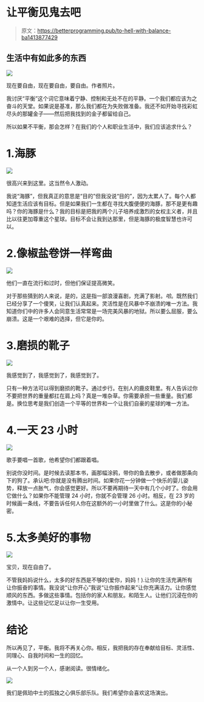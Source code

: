 # 让平衡见鬼去吧

> 原文：<https://betterprogramming.pub/to-hell-with-balance-ba1413877429>

## 生活中有如此多的东西

![](img/3311e135254e7192e08cf3fcf871214f.png)

现在要自由，现在要自由，要自由。作者照片。

我讨厌“平衡”这个词它意味着宁静、控制和无处不在的平静。一个我们都应该为之奋斗的天堂。如果说是基准，那么我们都在为失败做准备。我还不如开始寻找彩虹尽头的那罐金子——然后把我找到的金子都留给自己。

所以如果不平衡，那会怎样？在我们的个人和职业生活中，我们应该追求什么？

# 1.海豚

![](img/2cff7cbd04f2a7e830c50cbbb1cada8a.png)

很高兴来到这里。这当然令人激动。

我说“海豚”，但我真正的意思是“目的”但我没说“目的”，因为太累人了。每个人都知道生活应该有目标。但是如果我们一生都在寻找大腹便便的海豚，那不是更有趣吗？你的海豚是什么？我的目标是把我的两个儿子培养成激烈的女权主义者，并且比以往更加尊重这个星球。目标不会让我到达那里，但是海豚的极度智慧也许可以。

# 2.像椒盐卷饼一样弯曲

![](img/6bae4a0afaf1d136782aab4d7700a582.png)

他们一直在流行和过时，但他们保证提高微笑。

对于那些猜到的人来说，是的，这是指一部浪漫喜剧，充满了影射。*哈*。既然我们已经分享了一个傻笑，让我们认真起来。灵活性是在风暴中不崩溃的唯一方法。我知道你们中的许多人会同意生活常常是一场完美风暴的地狱。所以要么屈服，要么崩溃。这是一个艰难的选择，但它是你的。

# 3.磨损的靴子

![](img/5ee8e031f808c26025f53b5701ad3fc5.png)

我感觉到了，我感觉到了，我感觉到了。

只有一种方法可以得到磨损的靴子。通过步行。在别人的鹿皮鞋里。有人告诉过你不要把世界的重量都扛在肩上吗？真是一堆杂草。你需要承担一些重量。我们都是。换位思考是我们创造一个平等的世界和一个让我们自豪的星球的唯一方法。

# 4.一天 23 小时

![](img/0103b13b61595a276f563894680aec83.png)

歌手要唱一首歌，他希望你们都跟着唱。

别说你没时间。是时候去读那本书，画那幅涂鸦，带你的鱼去散步，或者做那条向下的狗了。承认吧:你就是没有腾出时间。如果你花一分钟做一个快乐的婴儿姿势，释放一点胀气，你会感觉更好。所以不要再期待一天中有几个小时了。你会用它做什么？如果你不能管理 24 小时，你就不会管理 26 小时。相反，在 23 岁的时候画一条线，不要告诉任何人你在这额外的一小时里做了什么。这是你的小秘密。

# 5.太多美好的事物

![](img/1e27dfdec838ca1e61eb55dc3d4bd0eb.png)

宝贝，现在自由了。

不管我妈妈说什么，太多的好东西是不够的(爱你，妈妈！).让你的生活充满所有让你振奋的事情。我没说“让你开心”我说“让你振作起来”让你充满活力。让你感觉顺风的东西。多做这些事情。包括你的家人和朋友。和陌生人。让他们沉浸在你的激情中。让这些记忆足以让你一生受用。

# 结论

所以再见了，平衡。我将不再关心你。相反，我把我的存在奉献给目标、灵活性、同理心、自我时间和一生的回忆。

从一个人到另一个人，感谢阅读。很情绪化。

![](img/5edc8a19a1acc03dd3e865ff2454667f.png)

我们是佩珀中士的孤独之心俱乐部乐队。我们希望你会喜欢这场演出。